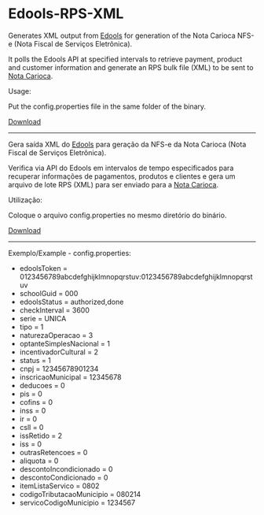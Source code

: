 # Edools-RPS-XML
Generates XML output from [Edools](http://www.edools.com/) for generation of the Nota Carioca NFS-e (Nota Fiscal de Serviços Eletrônica).

It polls the Edools API at specified intervals to retrieve payment, product and customer information and generate an RPS bulk file (XML) to be sent to [Nota Carioca](https://notacarioca.rio.gov.br/).

Usage:

Put the config.properties file in the same folder of the binary.

[Download](https://github.com/vittau/Edools-RPS-XML/releases)

---

Gera saída XML do [Edools](http://www.edools.com/) para geração da NFS-e da Nota Carioca (Nota Fiscal de Serviços Eletrônica).

Verifica via API do Edools em intervalos de tempo especificados para recuperar informações de pagamentos, produtos e clientes e gera um arquivo de lote RPS (XML) para ser enviado para a [Nota Carioca](https://notacarioca.rio.gov.br/).

Utilização:

Coloque o arquivo config.properties no mesmo diretório do binário.

[Download](https://github.com/vittau/Edools-RPS-XML/releases)

---

Exemplo/Example - config.properties:

- edoolsToken = 0123456789abcdefghijklmnopqrstuv:0123456789abcdefghijklmnopqrstuv
- schoolGuid = 000
- edoolsStatus = authorized,done
- checkInterval = 3600
- serie = UNICA
- tipo = 1
- naturezaOperacao = 3
- optanteSimplesNacional = 1
- incentivadorCultural = 2
- status = 1
- cnpj = 12345678901234
- inscricaoMunicipal = 12345678
- deducoes = 0
- pis = 0
- cofins = 0
- inss = 0
- ir = 0
- csll = 0
- issRetido = 2
- iss = 0
- outrasRetencoes = 0
- aliquota = 0
- descontoIncondicionado = 0
- descontoCondicionado = 0
- itemListaServico = 0802
- codigoTributacaoMunicipio = 080214
- servicoCodigoMunicipio = 1234567
